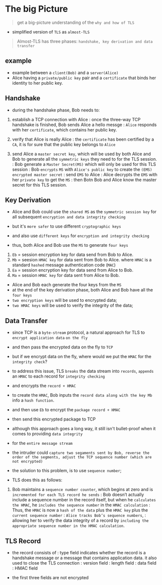 # The big Picture

> get a big-picture understanding of the `why and how of TLS`

- simplified version of `TLS` as `almost-TLS`

> Almost-TLS has three phases: `handshake, key derivation and data transfer`

## example

- example between a `client(Bob)` and a `server(Alice)`
- Alice having a `private/public key` pair and a `certificate` that binds her identity to her public key.

## Handshake

- during the handshake phase, Bob needs to:
1. establish a TCP connection with Alice
   : once the three-way TCP handshake is finished, Bob sends Alice a hello messge
   : `Alice` responds with her `certificate`, which contains her public key.
   
2. verify that Alice is really Alice
   : the `certificate` has been certified by a `CA`, it is for sure that the public key belongs to `Alice`
   
3. send Alice a `master secret key`, which will be used by both Alice and Bob to generate all the `symmetric keys`
   they need to for the TLS session.
   : Bob generate a `Master Secret(MS)` which will only be used for this TLS session
   : Bob `encrypts` `MS` with `Alice's public key` to create the `(EMS) encrypted master secret`
   : send `EMS` to Alice
   : Alice decrypts the `EMS` with her `private key` to get the `MS`
   : then Botn Bob and Alice know the master secret for this TLS session.

## Key Derivation

- Alice and Bob could use the `shared MS` as the `symmetric session key` for all subsequent `encryption and data integrity checking`
- but it's `more safer` to use different `cryptographic keys`
- and also use `different keys` for `encryption and integrity checking`

- thus, both Alice and Bob use the `MS` to generate `four keys`

1. `Eb` = session encryption key for data send from Bob to Alice.
2. `Mb` = seesion `HMAC key` for data sent from Bob to Alice.
   where `HMAC` is a standard `hashed` message authentication code (`MAC`)
3. `Ea` = session encryption key for data send from Alice to Bob.
4. `Ma` = session `HMAC key` for data sent from Alice to Bob.

- Alice and Bob each generate the four keys from the `MS`
- at the end of the key derivation phase, both Alice and Bob have all the `four keys`
- `two encryption keys` will be used to encrypted data;
- `two HMAC keys` will be used to verify the integrity of the data;

## Data Transfer

- since TCP is a `byte-stream` protocol, a natural approach for TLS to `encrypt application data` `on the fly`
- and then pass the encrypted data on the fly to `TCP`

- but if we encrypt data on the fly, where would we put the `HMAC` for the `integrity check`?
- to address this issue, TLS `breaks` the data stream into `records`, `appends` an `HMAC` to each record for `integrity checking`
- and encrypts the `record + HMAC`

- to create the `HMAC`, Bob inputs the `record data along with the key Mb` info a `hash function`.
- and then use `Eb` to encrypt the `package record + HMAC`
- then send this encrypted package to TCP

- although this approach goes a long way, it still isn't bullet-proof when it comes to providing `data integrity` 
- for the `entire message stream`
- the intruder could `capture two segaments sent by Bob, reverse the order of the segments, adjust the TCP sequence number (which are not encrypted)`
- the solution to this problem, is to use `sequence number`;

- TLS does this as follows:
1. Bob maintains a `sequence number counter`, which begins at zero and is `incremented for each TLS record he sends`
: Bob doesn’t actually include a sequence number in the record itself, 
  but when he `calculates the HMAC`, he `includes the sequence number` in the `HMAC calculation`
: Thus, the `HMAC` is now a `hash of the data` plus the `HMAC key` plus the `current sequence number`
: `Alice tracks Bob’s sequence numbers`, 
: allowing her to verify the data integrity of a record by `including the appropriate sequence number in the HMAC calculation`.

## TLS Record

- the record consists of
: type field 
  indicates whether the record is a handshake message or a message that contains application data.
  it also used to close the TLS connection
: version field
: length field
: data field
: HMAC field

- the first three fields are not encrypted
